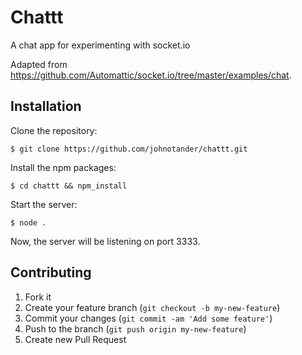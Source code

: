 # Chattt

A chat app for experimenting with socket.io

Adapted from <https://github.com/Automattic/socket.io/tree/master/examples/chat>.

## Installation

Clone the repository:

```
$ git clone https://github.com/johnotander/chattt.git
```

Install the npm packages:

```
$ cd chattt && npm_install
```

Start the server:

```
$ node .
```

Now, the server will be listening on port 3333.

## Contributing

1. Fork it
2. Create your feature branch (`git checkout -b my-new-feature`)
3. Commit your changes (`git commit -am 'Add some feature'`)
4. Push to the branch (`git push origin my-new-feature`)
5. Create new Pull Request
